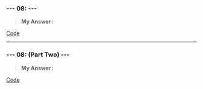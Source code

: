 
### **--- 08: ---**

> **My Answer :**

[Code]()
 
------
 
### **--- 08: (Part Two) ---**

> **My Answer :**

[Code]()

